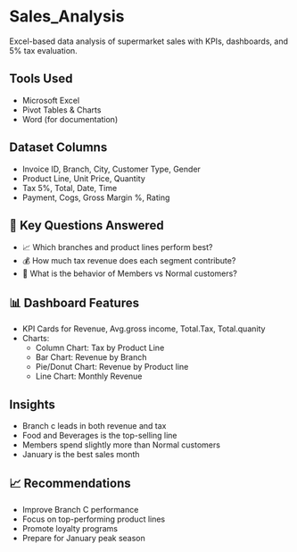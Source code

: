 # Sales_Analysis
Excel-based data analysis of supermarket sales with KPIs, dashboards, and 5% tax evaluation.

## Tools Used
- Microsoft Excel
- Pivot Tables & Charts
- Word (for documentation)

## Dataset Columns
- Invoice ID, Branch, City, Customer Type, Gender
- Product Line, Unit Price, Quantity
- Tax 5%, Total, Date, Time
- Payment, Cogs, Gross Margin %, Rating

## 📌 Key Questions Answered
- 📈 Which branches and product lines perform best?
- 💰 How much tax revenue does each segment contribute?
- 👥 What is the behavior of Members vs Normal customers?



## 📊 Dashboard Features
- KPI Cards for Revenue, Avg.gross income, Total.Tax, Total.quanity
- Charts:
  - Column Chart: Tax by Product Line
  - Bar Chart: Revenue by Branch
  - Pie/Donut Chart: Revenue by Product line
  - Line Chart: Monthly Revenue

## Insights
- Branch c leads in both revenue and tax
- Food and Beverages is the top-selling line
- Members spend slightly more than Normal customers
- January is the best sales month

## 📈 Recommendations
- Improve Branch C performance
- Focus on top-performing product lines
- Promote loyalty programs
- Prepare for January peak season

